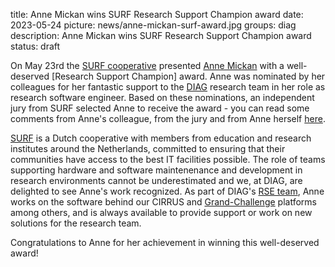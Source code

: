 title: Anne Mickan wins SURF Research Support Champion award
date: 2023-05-24
picture: news/anne-mickan-surf-award.jpg
groups: diag
description: Anne Mickan wins SURF Research Support Champion award
status: draft

On May 23rd the [SURF cooperative](https://www.surf.nl/en/about-surf/the-surf-cooperative) presented [Anne Mickan](https://www.diagnijmegen.nl/people/anne-mickan/) with a well-deserved [Research Support Champion] award.  Anne was nominated by her colleagues for her fantastic support to the [DIAG](https://www.diagnijmegen.nl/) research team in her role as research software engineer. Based on these nominations, an independent jury from SURF selected Anne to receive the award - you can read some comments from Anne's colleague, from the jury and from Anne herself [here](https://www.surf.nl/en/winner-surf-research-support-champion-awards-2023-anne-mickan).  

[SURF](https://www.surf.nl/en/about-surf/the-surf-cooperative) is a Dutch cooperative with members from education and research institutes around the Netherlands, committed to ensuring that their communities have access to the best IT facilities possible.  The role of teams supporting hardware and software maintenenance and development in research environments cannot be underestimated and we, at DIAG, are delighted to see Anne's work recognized. As part of DIAG's [RSE team](https://rse.diagnijmegen.nl/), Anne works on the software behind our CIRRUS and [Grand-Challenge](https://grand-challenge.org/) platforms among others, and is always available to provide support or work on new solutions for the research team. 

Congratulations to Anne for her achievement in winning this well-deserved award!

